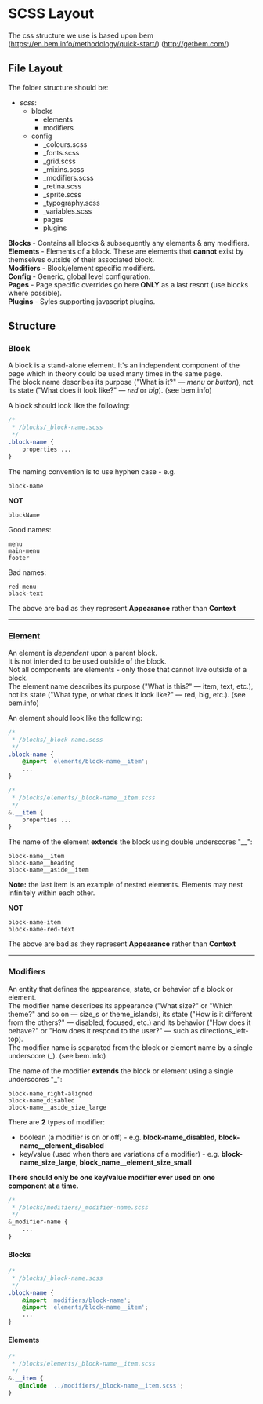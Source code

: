 # SCSS Layout

The css structure we use is based upon bem (https://en.bem.info/methodology/quick-start/) (http://getbem.com/)

## File Layout

The folder structure should be:

- *scss*:
    - blocks  
        - elements
        - modifiers
    - config  
        - _colours.scss
        - _fonts.scss
        - _grid.scss
        - _mixins.scss
        - _modifiers.scss
        - _retina.scss
        - _sprite.scss
        - _typography.scss
        - _variables.scss
        - pages
        - plugins
  
**Blocks** - Contains all blocks & subsequently any elements & any modifiers.  
**Elements** - Elements of a block. These are elements that __cannot__ exist by themselves outside of their associated block.  
**Modifiers** - Block/element specific modifiers.  
**Config** - Generic, global level configuration.  
**Pages** - Page specific overrides go here __ONLY__ as a last resort (use blocks where possible).  
**Plugins** - Syles supporting javascript plugins.

## Structure

### Block

A block is a stand-alone element. It's an independent component of the page which in theory could be used many times in the same page.  
The block name describes its purpose ("What is it?" — _menu_ or _button_), not its state ("What does it look like?" — _red_ or _big_). (see bem.info)

A block should look like the following:


```scss
/*
 * /blocks/_block-name.scss
 */
.block-name {
	properties ...
}
```


The naming convention is to use hyphen case - e.g.

    block-name

**NOT**

    blockName
    
Good names:

    menu
    main-menu
    footer
    
Bad names:

    red-menu
    black-text
    
The above are bad as they represent **Appearance** rather than **Context**  

----

### Element

An element is _dependent_ upon a parent block.  
It is not intended to be used outside of the block.  
Not all components are elements - only those that cannot live outside of a block.  
The element name describes its purpose ("What is this?" — item, text, etc.), not its state ("What type, or what does it look like?" — red, big, etc.). (see bem.info)

An element should look like the following:

```scss
/*
 * /blocks/_block-name.scss
 */
.block-name {
	@import 'elements/block-name__item';
    ...
}
```

```scss
/*
 * /blocks/elements/_block-name__item.scss
 */
&.__item {
    properties ...
}
```

The name of the element **extends** the block using double underscores "__":

    block-name__item
    block-name__heading
    block-name__aside__item
    
**Note:** the last item is an example of nested elements. Elements may nest infinitely within each other.

**NOT**

    block-name-item
    block-name-red-text
    
The above are bad as they represent **Appearance** rather than **Context**  

----

### Modifiers

An entity that defines the appearance, state, or behavior of a block or element.  
The modifier name describes its appearance ("What size?" or "Which theme?" and so on — size_s or theme_islands), its state ("How is it different from the others?" — disabled, focused, etc.) and its behavior ("How does it behave?" or "How does it respond to the user?" — such as directions_left-top).  
The modifier name is separated from the block or element name by a single underscore (_). (see bem.info)

The name of the modifier **extends** the block or element using a single underscores "_":

    block-name_right-aligned
    block-name_disabled
    block-name__aside_size_large
    
There are **2** types of modifier:

* boolean (a modifier is on or off) - e.g. **block-name_disabled**, **block-name__element_disabled**
* key/value (used when there are variations of a modifier) - e.g. **block-name_size_large**,  **block_name__element_size_small**  
 
**There should only be one key/value modifier ever used on one component at a time.**  

```scss
/*
 * /blocks/modifiers/_modifier-name.scss
 */
&_modifier-name {
    ...
}
``` 

#### Blocks

```scss
/*
 * /blocks/_block-name.scss
 */
.block-name {
    @import 'modifiers/block-name';
	@import 'elements/block-name__item';
    ...
}
```  

#### Elements  

```scss
/*
 * /blocks/elements/_block-name__item.scss
 */
&.__item {
   @include '../modifiers/_block-name__item.scss';
}
```
